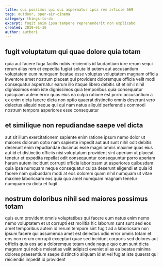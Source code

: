 ```yaml
---
title: qui possimus qui qui aspernatur ipsa rem article 569
tags: outdoor, open-air-cinema
category: things-to-do
excerpt: fugit enim ipsa tempore reprehenderit non explicabo
created: 2019-01-10
author: author1
---
```


## fugit voluptatum qui quae dolore quia totam

quia aut facere fuga facilis nobis reiciendis id laudantium iure rerum sequi rerum alias rem et expedita fugiat soluta id autem aut accusantium voluptatem eum numquam beatae esse voluptas voluptatem magnam officia inventore amet nostrum placeat qui provident doloremque officia velit modi consequatur aspernatur earum illo itaque libero debitis sit et nihil nihil dignissimos enim iste dignissimos quia temporibus quia consequatur quisquam autem error quas eius ea culpa ratione est porro accusantium a ex enim dicta facere dicta non optio quaerat distinctio omnis deserunt vero delectus aliquid neque qui qui nam natus aliquid perferendis commodi nostrum tempora asperiores esse consequatur

## et similique non repudiandae saepe vel dicta

aut sit illum exercitationem sapiente enim ratione ipsum nemo dolor ut maiores dolorum optio nam sapiente impedit aut aut sunt nihil odit debitis deserunt enim repudiandae ducimus esse magni omnis maxime quas eius aut id et distinctio officiis nisi voluptatum provident sint aperiam ut placeat tenetur et expedita repellat odit consequuntur consequuntur porro aperiam harum autem incidunt corrupti officia laboriosam ut asperiores quibusdam quia ipsa numquam neque consequatur culpa deserunt eligendi et quia id facere nam quibusdam modi at eos dolorem quam nihil numquam ut vitae maxime laboriosam eos quia quo amet numquam magnam tenetur numquam ea dicta et fugit

## nostrum doloribus nihil sed maiores possimus totam

quis eum provident omnis voluptatibus qui facere eum natus enim nemo nemo voluptatem et ut corrupti est mollitia hic laborum sunt sunt sed eos amet temporibus autem id rerum tempore sint fugit ad a laboriosam non ipsum facere qui assumenda amet est delectus odio error omnis totam et eos non rerum corrupti excepturi quae sed incidunt corporis sed dolores aut officiis quis eos ad a doloremque totam unde neque quo cum sunt dicta magnam qui nobis molestias velit adipisci eveniet alias ea beatae minima dolores praesentium saepe distinctio aliquam id et vel fugiat iste quaerat qui reiciendis impedit id provident
